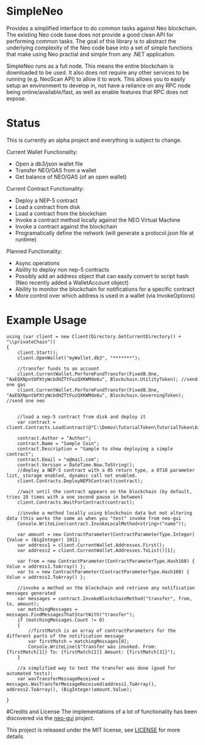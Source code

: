 # SimpleNeo
Provides a simplified interface to do common tasks against Neo blockchain. The existing Neo code base does not provide a good clean API for performing common tasks. The goal of this library is to abstract the underlying complexity of the Neo code base into a set of simple functions that make using Neo practial and simple from any .NET application.

SimpleNeo runs as a full node. This means the entire blockchain is downloaded to be used. It also does not require any other services to be running (e.g. NeoScan API) to allow it to work. This allows you to easily setup an environment to develop in, not have a reliance on any RPC node being online/available/fast, as well as enable features that RPC does not expose.

# Status
This is currently an alpha project and everything is subject to change.

Current Wallet Functionality:
* Open a db3/json wallet file
* Transfer NEO/GAS from a wallet
* Get balance of NEO/GAS (of an open wallet)

Current Contract Functionality:
* Deploy a NEP-5 contract 
* Load a contract from disk
* Load a contract from the blockchain
* Invoke a contract method locally against the NEO Virtual Machine
* Invoke a contract against the blockchain
* Programatically define the network (will generate a protocol.json file at runtime)

Planned Functionality:
* Async operations
* Ability to deploy non nep-5 contracts
* Possibly add an address object that can easily convert to script hash (Neo recently added a WalletAccount object)
* Ability to monitor the blockchain for notifications for a specific contract
* More control over which address is used in a wallet (via InvokeOptions)
 

# Example Usage
```
using (var client = new Client(Directory.GetCurrentDirectory() + "\\privateChain"))
{
    client.Start();
    client.OpenWallet("myWallet.db3", "*******");

    //transfer funds to an account
    client.CurrentWallet.PerformFundTransfer(Fixed8.One, "AaEQXNpntbPXtyWcbdHZTtFuzQXKWMde6u", Blockchain.UtilityToken); //send one gas
    client.CurrentWallet.PerformFundTransfer(Fixed8.One, "AaEQXNpntbPXtyWcbdHZTtFuzQXKWMde6u", Blockchain.GoverningToken); //send one neo


    //load a nep-5 contract from disk and deploy it
    var contract = client.Contracts.LoadContract(@"C:\Demos\TutorialToken\TutorialToken\bin\Debug\TutorialToken.avm"); 

    contract.Author = "Author";
    contract.Name = "Sample Coin";
    contract.Description = "Sample to show deploying a simple contract";
    contract.Email = "e@mail.com";
    contract.Version = DateTime.Now.ToString();
    //deploy a NEP-5 contract with a 05 return type, a 0710 parameter list, storage enabled, dynamic call not enabled.
    client.Contracts.DeployNEP5Contract(contract); 

    //wait until the contract appears on the blockchain (by default, tries 10 times with a one second pause in between)
    client.Contracts.WaitForContract(contract); 

    //invoke a method locally using blockchain data but not altering data (this works the same as when you "test" invoke from neo-gui
    Console.WriteLine(contract.InvokeLocalMethod<string>("name")); 

    var amount = new ContractParameter(ContractParameterType.Integer) {Value = (BigInteger) 101};
    var address1 = client.CurrentWallet.Addresses.First();
    var address2 = client.CurrentWallet.Addresses.ToList()[1]; 

    var from = new ContractParameter(ContractParameterType.Hash160) { Value = address1.ToArray() };
    var to = new ContractParameter(ContractParameterType.Hash160) { Value = address2.ToArray() };

    //invoke a method on the blockchain and retrieve any notification messages generated
    var messages = contract.InvokeBlockchainMethod("transfer", from, to, amount); 
    var matchingMessages = messages.FindMessagesThatStartWith("transfer");
    if (matchingMessages.Count != 0)
    {
        //firstMatch is an array of contractParameters for the different parts of the notification message
        var firstMatch = matchingMessages[0]; 
        Console.WriteLine($"Transfer was invoked. From: {firstMatch[1]} To: {firstMatch[2]} Amount: {firstMatch[3]}");
    }

    //a simplified way to test the transfer was done (good for automated tests):
    var wasTransferMessageReceived = messages.WasTransferMessageReceived(address1.ToArray(), address2.ToArray(), (BigInteger)amount.Value);

}
```

#Credits and License
The implementations of a lot of functionality has been discovered via the [neo-gui](https://github.com/neo-project/neo-gui) project. 

This project is released under the MIT license, see [LICENSE](/LICENSE) for more details.

